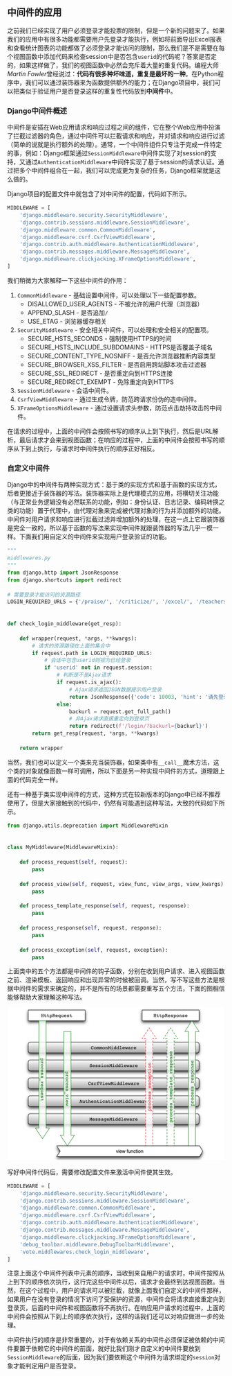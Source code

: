 ## 中间件的应用

之前我们已经实现了用户必须登录才能投票的限制，但是一个新的问题来了。如果我们的应用中有很多功能都需要用户先登录才能执行，例如将前面导出Excel报表和查看统计图表的功能都做了必须登录才能访问的限制，那么我们是不是需要在每个视图函数中添加代码来检查session中是否包含`userid`的代码呢？答案是否定的，如果这样做了，我们的视图函数中必然会充斥着大量的重复代码。编程大师*Martin Fowler*曾经说过：**代码有很多种坏味道，重复是最坏的一种**。在Python程序中，我们可以通过装饰器来为函数提供额外的能力；在Django项目中，我们可以把类似于验证用户是否登录这样的重复性代码放到**中间件**中。

### Django中间件概述

中间件是安插在Web应用请求和响应过程之间的组件，它在整个Web应用中扮演了拦截过滤器的角色，通过中间件可以拦截请求和响应，并对请求和响应进行过滤（简单的说就是执行额外的处理）。通常，一个中间件组件只专注于完成一件特定的事，例如：Django框架通过`SessionMiddleware`中间件实现了对session的支持，又通过`AuthenticationMiddleware`中间件实现了基于session的请求认证。通过把多个中间件组合在一起，我们可以完成更为复杂的任务，Django框架就是这么做的。

Django项目的配置文件中就包含了对中间件的配置，代码如下所示。

```Python
MIDDLEWARE = [
    'django.middleware.security.SecurityMiddleware',
    'django.contrib.sessions.middleware.SessionMiddleware',
    'django.middleware.common.CommonMiddleware',
    'django.middleware.csrf.CsrfViewMiddleware',
    'django.contrib.auth.middleware.AuthenticationMiddleware',
    'django.contrib.messages.middleware.MessageMiddleware',
    'django.middleware.clickjacking.XFrameOptionsMiddleware',
]
```

我们稍微为大家解释一下这些中间件的作用：

1. `CommonMiddleware` - 基础设置中间件，可以处理以下一些配置参数。
   - DISALLOWED_USER_AGENTS - 不被允许的用户代理（浏览器）
   - APPEND_SLASH - 是否追加`/`
   - USE_ETAG - 浏览器缓存相关
2. `SecurityMiddleware` - 安全相关中间件，可以处理和安全相关的配置项。
   - SECURE_HSTS_SECONDS - 强制使用HTTPS的时间
   - SECURE_HSTS_INCLUDE_SUBDOMAINS - HTTPS是否覆盖子域名
   - SECURE_CONTENT_TYPE_NOSNIFF - 是否允许浏览器推断内容类型
   - SECURE_BROWSER_XSS_FILTER - 是否启用跨站脚本攻击过滤器
   - SECURE_SSL_REDIRECT - 是否重定向到HTTPS连接
   - SECURE_REDIRECT_EXEMPT - 免除重定向到HTTPS
3. `SessionMiddleware` - 会话中间件。
4. `CsrfViewMiddleware` - 通过生成令牌，防范跨请求份伪的造中间件。
5. `XFrameOptionsMiddleware` - 通过设置请求头参数，防范点击劫持攻击的中间件。

在请求的过程中，上面的中间件会按照书写的顺序从上到下执行，然后是URL解析，最后请求才会来到视图函数；在响应的过程中，上面的中间件会按照书写的顺序从下到上执行，与请求时中间件执行的顺序正好相反。

### 自定义中间件

Django中的中间件有两种实现方式：基于类的实现方式和基于函数的实现方式，后者更接近于装饰器的写法。装饰器实际上是代理模式的应用，将横切关注功能（与正常业务逻辑没有必然联系的功能，例如：身份认证、日志记录、编码转换之类的功能）置于代理中，由代理对象来完成被代理对象的行为并添加额外的功能。中间件对用户请求和响应进行拦截过滤并增加额外的处理，在这一点上它跟装饰器是完全一致的，所以基于函数的写法来实现中间件就跟装饰器的写法几乎一模一样。下面我们用自定义的中间件来实现用户登录验证的功能。

```Python
"""
middlewares.py
"""
from django.http import JsonResponse
from django.shortcuts import redirect

# 需要登录才能访问的资源路径
LOGIN_REQUIRED_URLS = {'/praise/', '/criticize/', '/excel/', '/teachers_data/'}


def check_login_middleware(get_resp):

    def wrapper(request, *args, **kwargs):
        # 请求的资源路径在上面的集合中
        if request.path in LOGIN_REQUIRED_URLS:
            # 会话中包含userid则视为已经登录
            if 'userid' not in request.session:
                # 判断是不是Ajax请求
                if request.is_ajax():
                    # Ajax请求返回JSON数据提示用户登录
                    return JsonResponse({'code': 10003, 'hint': '请先登录'})
                else:
                    backurl = request.get_full_path()
                    # 非Ajax请求直接重定向到登录页
                    return redirect(f'/login/?backurl={backurl}')
        return get_resp(request, *args, **kwargs)

    return wrapper
```

当然，我们也可以定义一个类来充当装饰器，如果类中有`__call__`魔术方法，这个类的对象就像函数一样可调用，所以下面是另一种实现中间件的方式，道理跟上面的代码完全一样。

还有一种基于类实现中间件的方式，这种方式在较新版本的Django中已经不推荐使用了，但是大家接触到的代码中，仍然有可能遇到这种写法，大致的代码如下所示。

```Python
from django.utils.deprecation import MiddlewareMixin


class MyMiddleware(MiddlewareMixin):

    def process_request(self, request):
        pass

    def process_view(self, request, view_func, view_args, view_kwargs):
        pass

    def process_template_response(self, request, response):
        pass

    def process_response(self, request, response):
        pass

    def process_exception(self, request, exception):
        pass
```

上面类中的五个方法都是中间件的钩子函数，分别在收到用户请求、进入视图函数之前、渲染模板、返回响应和出现异常的时候被回调。当然，写不写这些方法是根据中间件的需求来确定的，并不是所有的场景都需要重写五个方法，下面的图相信能够帮助大家理解这种写法。

![](res/django-middleware.png)

写好中间件代码后，需要修改配置文件来激活中间件使其生效。

```Python
MIDDLEWARE = [
    'django.middleware.security.SecurityMiddleware',
    'django.contrib.sessions.middleware.SessionMiddleware',
    'django.middleware.common.CommonMiddleware',
    'django.middleware.csrf.CsrfViewMiddleware',
    'django.contrib.auth.middleware.AuthenticationMiddleware',
    'django.contrib.messages.middleware.MessageMiddleware',
    'django.middleware.clickjacking.XFrameOptionsMiddleware',
    'debug_toolbar.middleware.DebugToolbarMiddleware',
    'vote.middlewares.check_login_middleware',
]
```

注意上面这个中间件列表中元素的顺序，当收到来自用户的请求时，中间件按照从上到下的顺序依次执行，这行完这些中间件以后，请求才会最终到达视图函数。当然，在这个过程中，用户的请求可以被拦截，就像上面我们自定义的中间件那样，如果用户在没有登录的情况下访问了受保护的资源，中间件会将请求直接重定向到登录页，后面的中间件和视图函数将不再执行。在响应用户请求的过程中，上面的中间件会按照从下到上的顺序依次执行，这样的话我们还可以对响应做进一步的处理。

中间件执行的顺序是非常重要的，对于有依赖关系的中间件必须保证被依赖的中间件要置于依赖它的中间件的前面，就好比我们刚才自定义的中间件要放到`SessionMiddleware`的后面，因为我们要依赖这个中间件为请求绑定的`session`对象才能判定用户是否登录。

